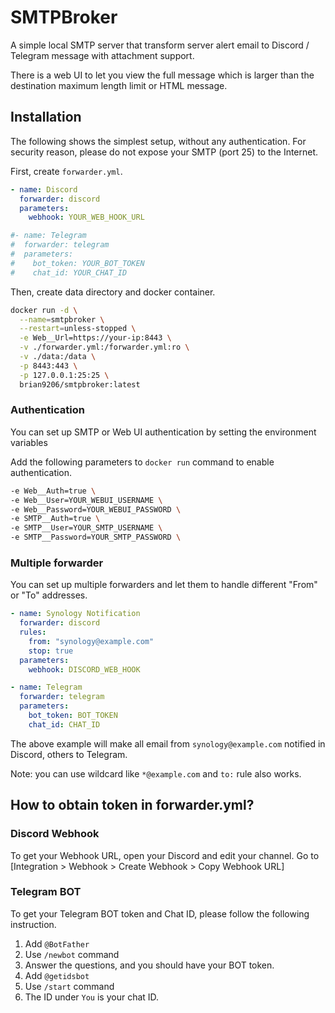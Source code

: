 # SMTPBroker
A simple local SMTP server that transform server alert email to Discord / Telegram message with attachment support.  

There is a web UI to let you view the full message which is larger than the destination maximum length limit or HTML message.

## Installation
The following shows the simplest setup, without any authentication.
For security reason, please do not expose your SMTP (port 25) to the Internet.

First, create `forwarder.yml`.
```yml
- name: Discord
  forwarder: discord
  parameters:
    webhook: YOUR_WEB_HOOK_URL

#- name: Telegram
#  forwarder: telegram
#  parameters:
#    bot_token: YOUR_BOT_TOKEN
#    chat_id: YOUR_CHAT_ID
```

Then, create data directory and docker container.
```bash
docker run -d \
  --name=smtpbroker \
  --restart=unless-stopped \
  -e Web__Url=https://your-ip:8443 \
  -v ./forwarder.yml:/forwarder.yml:ro \
  -v ./data:/data \
  -p 8443:443 \
  -p 127.0.0.1:25:25 \
  brian9206/smtpbroker:latest
```

### Authentication
You can set up SMTP or Web UI authentication by setting the environment variables

Add the following parameters to `docker run` command to enable authentication.
```bash
-e Web__Auth=true \
-e Web__User=YOUR_WEBUI_USERNAME \
-e Web__Password=YOUR_WEBUI_PASSWORD \
-e SMTP__Auth=true \
-e SMTP__User=YOUR_SMTP_USERNAME \
-e SMTP__Password=YOUR_SMTP_PASSWORD \
```

### Multiple forwarder
You can set up multiple forwarders and let them to handle different "From" or "To" addresses.

```yml
- name: Synology Notification
  forwarder: discord
  rules:
    from: "synology@example.com"
    stop: true
  parameters:
    webhook: DISCORD_WEB_HOOK

- name: Telegram
  forwarder: telegram
  parameters:
    bot_token: BOT_TOKEN
    chat_id: CHAT_ID
```

The above example will make all email from `synology@example.com` notified in Discord, others to Telegram.

Note: you can use wildcard like `*@example.com` and `to:` rule also works.

## How to obtain token in forwarder.yml?

### Discord Webhook
To get your Webhook URL, open your Discord and edit your channel.
Go to [Integration > Webhook > Create Webhook > Copy Webhook URL]

### Telegram BOT
To get your Telegram BOT token and Chat ID, please follow the following instruction.

1. Add `@BotFather`
2. Use `/newbot` command
3. Answer the questions, and you should have your BOT token.
4. Add `@getidsbot`
5. Use `/start` command
6. The ID under `You` is your chat ID.